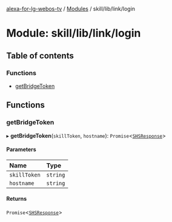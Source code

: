 [alexa-for-lg-webos-tv](../README.md) / [Modules](../modules.md) / skill/lib/link/login

# Module: skill/lib/link/login

## Table of contents

### Functions

- [getBridgeToken](skill_lib_link_login.md#getbridgetoken)

## Functions

### getBridgeToken

▸ **getBridgeToken**(`skillToken`, `hostname`): `Promise`\<[`SHSResponse`](../classes/common_smart_home_skill_response.SHSResponse.md)\>

#### Parameters

| Name | Type |
| :------ | :------ |
| `skillToken` | `string` |
| `hostname` | `string` |

#### Returns

`Promise`\<[`SHSResponse`](../classes/common_smart_home_skill_response.SHSResponse.md)\>
